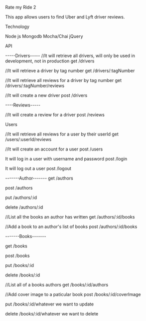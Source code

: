 Rate my Ride 2

This app allows users to find Uber and Lyft driver reviews. 


Technology

Node js
Mongodb
Mocha/Chai
jQuery


API

-----Drivers-----
//It will retrieve all drivers, will only be used in development, not in production
get /drivers


//It will retrieve a driver by tag number
get /drivers/:tagNumber

//It will retrieve all reviews for a driver by tag number
get /drivers/:tagNumber/reviews


//It will create a new driver
post /drivers


----Reviews-----



//It will create a review for a driver
post /reviews






Users

//It will retrieve all reviews for a user by their userId
get /users/:userId/reviews


//It will create an account for a user
post /users

It will log in a user with username and password
post /login

It will log out a user
post /logout



-------Author-------
get /authors

post /authors

put /authors/:id

delete /authors/:id



//List all the books an author has written
get /authors/:id/books

//Add a book to an author's list of books
post /authors/:id/books




-------Books-------

get /books

post /books

put /books/:id

delete /books/:id

//List all of a books authors
get /books/:id/authors

//Add cover image to a paticular book
post /books/:id/coverImage

put /books/:id/whatever we want to update

delete /books/:id/whatever we want to delete